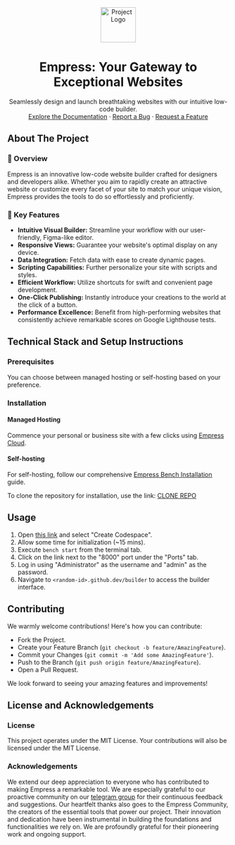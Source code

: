 <div align="center">
  <img src="https://grow.empress.eco/uploads/default/original/2X/1/1f1e1044d3864269d2a613577edb9763890422ab.png" alt="Project Logo" height="80">
  <h1 align="center">Empress: Your Gateway to Exceptional Websites</h1>
  <p align="center">
    Seamlessly design and launch breathtaking websites with our intuitive low-code builder.
    <br />
    <a href="https://grow.empress.eco/">Explore the Documentation</a>
    ·
    <a href="https://github.com/empress-eco/sites/issues">Report a Bug</a>
    ·
    <a href="https://github.com/empress-eco/sites/issues/new">Request a Feature</a>
  </p>
</div>

## About The Project

### 📖 Overview
Empress is an innovative low-code website builder crafted for designers and developers alike. Whether you aim to rapidly create an attractive website or customize every facet of your site to match your unique vision, Empress provides the tools to do so effortlessly and proficiently.

### 🌟 Key Features
- **Intuitive Visual Builder:** Streamline your workflow with our user-friendly, Figma-like editor.
- **Responsive Views:** Guarantee your website's optimal display on any device.
- **Data Integration:** Fetch data with ease to create dynamic pages.
- **Scripting Capabilities:** Further personalize your site with scripts and styles.
- **Efficient Workflow:** Utilize shortcuts for swift and convenient page development.
- **One-Click Publishing:** Instantly introduce your creations to the world at the click of a button.
- **Performance Excellence:** Benefit from high-performing websites that consistently achieve remarkable scores on Google Lighthouse tests.

## Technical Stack and Setup Instructions

### Prerequisites
You can choose between managed hosting or self-hosting based on your preference.

### Installation
#### Managed Hosting
Commence your personal or business site with a few clicks using [Empress Cloud](https://Empresscloud.com/marketplace/apps/builder).

#### Self-hosting
For self-hosting, follow our comprehensive [Empress Bench Installation](https://github.com/Empress/bench#installation) guide.

To clone the repository for installation, use the link: [CLONE REPO](https://github.com/empress-eco/sites.git)

## Usage
1. Open [this link](https://github.com/codespaces/new?hide_repo_select=true&ref=master&repo=587413812&skip_quickstart=true&machine=standardLinux32gb&devcontainer_path=.devcontainer%2Fdevcontainer.json&geo=SoutheastAsia) and select "Create Codespace".
2. Allow some time for initialization (~15 mins).
3. Execute `bench start` from the terminal tab.
4. Click on the link next to the "8000" port under the "Ports" tab.
5. Log in using "Administrator" as the username and "admin" as the password.
6. Navigate to `<random-id>.github.dev/builder` to access the builder interface.

## Contributing
We warmly welcome contributions! Here's how you can contribute:

- Fork the Project.
- Create your Feature Branch (`git checkout -b feature/AmazingFeature`).
- Commit your Changes (`git commit -m 'Add some AmazingFeature'`).
- Push to the Branch (`git push origin feature/AmazingFeature`).
- Open a Pull Request.

We look forward to seeing your amazing features and improvements!

## License and Acknowledgements

### License
This project operates under the MIT License. Your contributions will also be licensed under the MIT License.

### Acknowledgements
We extend our deep appreciation to everyone who has contributed to making Empress a remarkable tool. We are especially grateful to our proactive community on our [telegram group](https://t.me/Empressbuilder) for their continuous feedback and suggestions. Our heartfelt thanks also goes to the Empress Community, the creators of the essential tools that power our project. Their innovation and dedication have been instrumental in building the foundations and functionalities we rely on. We are profoundly grateful for their pioneering work and ongoing support.